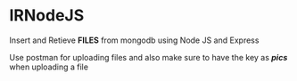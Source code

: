 # IRNodeJS

Insert and Retieve **FILES** from mongodb using Node JS and Express

Use postman for uploading files and also make sure to have the key as _**pics**_ when uploading a file